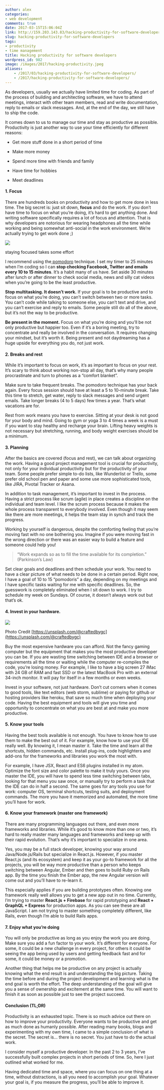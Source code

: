 ```yaml
---
author: alex
categories:
- web development
comments: true
date: 2017-03-15T15:06:04Z
link: http://159.203.143.83/hacking-productivity-for-software-developers/
slug: hacking-productivity-for-software-developers
tags:
- productivity
- time management
title: Hacking productivity for software developers
wordpress_id: 982
image: /images/2017/hacking-productivity.jpeg
aliases:
    - /2017/03/hacking-productivity-for-software-developers/
    - /2017/hacking-productivity-for-software-developers/
---
```


As developers, usually we actually have limited time for coding. As part of the process of building and architecting software, we have to attend meetings, interact with other team members, read and write documentation, reply to emails or slack messages. And, at the end of the day, we still have to ship the code.




It comes down to us to manage our time and stay as productive as possible. Productivity is just another way to use your time efficiently for different reasons:







  * Get more stuff done in a short period of time


  * Make more money


  * Spend more time with friends and family


  * Have time for hobbies


  * Meet deadlines




#### 1. Focus




There are hundreds books on productivity and how to get more done in less time. The big secret is: just sit down, **focus** and do the work. If you don’t have time to focus on what you’re doing, it’s hard to get anything done. And writing software specifically requires a lot of focus and attention. That is why developers are notorious for wearing headphones all the time while working and being somewhat anti-social in the work environment. We’re actually trying to get work done ;)












![](https://cdn-images-1.medium.com/max/1200/1*uLknGh2bGz2KJj9LMzrgEA.jpeg)





staying focused takes some effort


I recommend using the[ pomodoro](http://rinik.net/pomodoro/) technique. I set my timer to 25 minutes when I’m coding so I can **stop checking Facebook, Twitter and emails every 10 to 15 minutes**. It’s a habit many of us have. Set aside 30 minutes after lunch or after dinner to check social media, news and silly cat videos when you’re going to be the least productive.




**Stop multitasking. It doesn’t work.** If your goal is to be productive and to focus on what you’re doing, you can’t switch between two or more tasks. You can’t code while talking to someone else, you can’t text and drive, and you can’t exercise and reply to emails. Some people still do all of the above, but it’s not the way to be productive.




**Be present in the moment.** Focus on what you’re doing and you’ll be not only productive but happier too. Even if it’s a boring meeting, try to concentrate and really be involved in the conversation. It requires changing your mindset, but it’s worth it. Being present and not daydreaming has a huge upside for everything you do, not just work.





#### 2. Breaks and rest




While it’s important to focus on work, it’s as important to focus on your rest. It’s scary to think about working non-stop all day, that’s why many people procrastinate and turn to phones as a “comfort blanket”.




Make sure to take frequent breaks. The pomodoro technique has your back again. Every focus session should have at least a 5 to 10-minute break. Take this time to stretch, get water, reply to slack messages and send urgent emails. Take longer breaks (4 to 5 days) few times a year. That’s what vacations are for.




Rest from work means you have to exercise. Sitting at your desk is not good for your body and mind. Going to gym or yoga 3 to 4 times a week is a must if you want to stay healthy and recharge your brain. Lifting heavy weights is not necessary but stretching, running, and body weight exercises should be a minimum.





#### 3. Planning




After the basics are covered (focus and rest), we can talk about organizing the work. Having a good project management tool is crucial for productivity, not only for your individual productivity but for the productivity of your team. Some people prefer simple to-do lists, like Wunderlist or Trello, some prefer old school pen and paper and some use more sophisticated tools, like JIRA, Pivotal Tracker or Asana.




In addition to task management, it’s important to invest in the process. Having a strict process like scrum (agile) in place creates a discipline on the individual and team level. I like the scrum process because it makes the whole process transparent to everybody involved. Even though it may seem like there are more meetings, it helps the team stay in synch and track the progress.




Working by yourself is dangerous, despite the comforting feeling that you’re moving fast with no one bothering you. Imagine if you were moving fast in the wrong direction or there was an easier way to build a feature and someone could help you!





<blockquote>“Work expands so as to fill the time available for its completion.” (Parkinson’s Law)</blockquote>




Set clear goals and deadlines and then schedule your work. You need to have a clear picture of what needs to be done in a certain period. Right now, I have a goal of 10 to 15 “pomodoris” a day, depending on my meetings and I have specific tasks waiting for me with specific deadlines. So, the guesswork is completely eliminated when I sit down to work. I try to schedule my week on Sundays. Of course, it doesn’t always work out but that’s ok.





#### 4. Invest in your hardware.











![](https://cdn-images-1.medium.com/max/1200/1*Y8xo9K9--Urq_0OCaN_3Sw.jpeg)





Photo Credit [https://unsplash.com/@craftedbygc](https://unsplash.com/@craftedbygc)


Buy the most expensive hardware you can afford. Not the fancy gaming computer but the equipment that makes you the most productive developer you can be. If you are wasting time switching between IDE and a browser or requirements all the time or waiting while the computer re-compiles the code, you’re losing money. For example, I like to have a big screen 27 iMac with 24 GB of RAM and fast SSD or the latest MacBook Pro with an external 34-inch monitor. It will pay for itself in a few months or even weeks.




Invest in your software, not just hardware. Don’t cut corners when it comes to good tools, like text editors (web storm, sublime) or paying for github or hosting providers like heroku, that save so much time when deploying your code. Having the best equipment and tools will give you time and opportunity to concentrate on what you are best at and make you more productive.





#### 5. Know your tools




Having the best tools available is not enough. You have to know how to use them to make the best out of it. For example, know how to use your IDE really well. By knowing it, I mean master it. Take the time and learn all the shortcuts, hidden commands, etc. Install plug-ins, code highlighters and add-ons for the frameworks and libraries you work the most with.




For example, I have JSX, React and ES6 plugins installed in my atom. Optimize the font size and color palette to make it truly yours. Once you master the IDE, you will have to spend less time switching between tabs, looking for that menu you saw once, or manually try to perform a task that the IDE can do in half a second. The same goes for any tools you use for work: computer OS, terminal shortcuts, testing suits, and deployment commands. The more you have it memorized and automated, the more time you’ll have for work.





#### 6. Know your framework (master one framework)




There are many programming languages out there, and even more frameworks and libraries. While it’s good to know more than one or two, it’s hard to really master many languages and frameworks and keep up with their rapid evolution. That’s why it’s important to specialize in one area.




Yes, you may be a full stack developer, knowing your way around Java/Node.js/Rails but specialize in React.js. However, if you master React.js (and its ecosystem) and keep it as your go-to framework for all the projects, you will be way more productive than a person who keeps switching between Angular, Ember and then goes to build Ruby on Rails app. By the time you finish the Ember app, the new Angular version will come out and you’ll have to re-learn it.




This especially applies if you are building prototypes often. Knowing one framework really well allows you to get a new app out in no time. Currently, I’m trying to master **React.js + Firebase** for rapid prototyping and **React + GraphQL + Express** for production apps. As you can see these are all JavaScript. I am not trying to master something completely different, like Rails, even though I’m able to build Rails apps.





#### 7. Enjoy what you’re doing




You will only be productive as long as you enjoy the work you are doing. Make sure you add a fun factor to your work. It’s different for everyone. For some, it could be a new challenge in every project, for others it could be seeing the app being used by users and getting feedback fast and for some, it could be money or a promotion.




Another thing that helps me be productive on any project is actually knowing what the end result is and understanding the big picture. Taking the time before and during the project development and learning what is the end goal is worth the effort. The deep understanding of the goal will give you a sense of ownership and excitement at the same time. You will want to finish it as soon as possible just to see the project succeed.





#### Conclusion (TL;DR)




Productivity is an exhausted topic. There is so much advice out there on how to improve your productivity. Everyone wants to be productive and get as much done as humanly possible. After reading many books, blogs and experimenting with my own time, I came to a simple conclusion of what is the secret. The secret is… there is no secret. You just have to do the actual work.




I consider myself a productive developer. In the past 2 to 3 years, I’ve successfully built complex projects in short periods of time. So, here I just outlined what worked for me.




Having dedicated time and space, where you can focus on one thing at a time, without distractions, is all you need to accomplish your goal. Whatever your goal is, if you measure the progress, you’ll be able to improve it.
